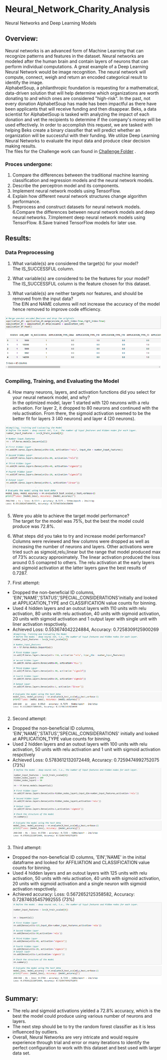 # Neural_Network_Charity_Analysis
Neural Networks and Deep Learning Models


## Overview:
Neural networks is an advanced form of Machine Learning that can recognize patterns and features in the dataset. Neural networks are modeled after the human brain and contain layers of neurons that can perform individual computations. A great example of a Deep Learning Neural Network would be image recognition. The neural network will compute, connect, weigh and return an encoded categorical result to identify the image. <br>
AlphabetSoup, a philanthropic foundation is requesting for a mathematical, data-driven solution that will help determine which organizations are worth donating to and which ones are considered "high-risk". In the past, not every donation AlphabetSoup has made has been impactful as there have been applicants that will receive funding and then disappear. Beks, a data scientist for AlphabetSoup is tasked with analyzing the impact of each donation and vet the recipients to determine if the company's money will be used effectively. In order to accomplish this request, we are tasked with helping Beks create a binary classifier that will predict whether an organization will be successful with their funding. We utilize Deep Learning Neural Networks to evaluate the input data and produce clear decision making results.<br>
The files for the Challenge work can found in [Challenge Folder](https://github.com/ashwinihegde28/Neural_Network_Charity_Analysis/tree/main/Challenge) .

### Proces undergone:
1. Compare the differences between the traditional machine learning classification and regression models and the neural network models.
2. Describe the perceptron model and its components.
3. Implement neural network models using TensorFlow.
4. Explain how different neural network structures change algorithm performance.
5. Preprocess and construct datasets for neural network models.
6.Compare the differences between neural network models and deep neural networks.
7.Implement deep neural network models using TensorFlow.
8.Save trained TensorFlow models for later use.

## Results:
### Data Preprocessing
1. What variable(s) are considered the target(s) for your model?    
The IS_SUCCESSFUL column.  

2. What variable(s) are considered to be the features for your model?    
The IS_SUCCESSFUL column is the feature chosen for this dataset.

3. What variable(s) are neither targets nor features, and should be removed from the input data?    
The EIN and NAME columns will not increase the accuracy of the model hence removed to improve code efficiency. <br>

![Deliverable1](https://github.com/ashwinihegde28/Neural_Network_Charity_Analysis/blob/main/Challenge/Resources/Deliverable1.PNG)<br>

### Compiling, Training, and Evaluating the Model
4. How many neurons, layers, and activation functions did you select for your neural network model, and why?    
In the optimized model, layer 1 started with 120 neurons with a relu activation.  For layer 2, it dropped to 80 neurons and continued with the relu activation.  From there, the sigmoid activation seemed to be the better fit for layers 3 (40 neurons) and layer 4 (20 neurons).    <br>

![Optimisation1](https://github.com/ashwinihegde28/Neural_Network_Charity_Analysis/blob/main/Challenge/Resources/Optimisation1.PNG)   <br>
![Optimisation1](https://github.com/ashwinihegde28/Neural_Network_Charity_Analysis/blob/main/Challenge/Resources/Optimisation1Accuracy.PNG)   <br>


5. Were you able to achieve the target model performance?   
The target for the model was 75%, but the best the model could produce was 72.8%.

6. What steps did you take to try and increase model performance?   
Columns were reviewed and few columns were dropped as well as increasing the number of neurons and layers.  Other activations were tried such as sigmoid,relu,linear  but the range that model produced max of 73% accuracy approximately.  The linear activation produced the loss around 0.5 comapred to others. The relu activation at the early layers and sigmoid activation at the latter layers gave the best results of 0.7287.  <br>
1. First attempt:
- Dropped the non-beneficial ID columns, 'EIN','NAME','STATUS','SPECIAL_CONSIDERATIONS'initially and looked at APPLICATION_TYPE and CLASSIFICATION value counts for binning.
- Used 4 hidden layers and an outout layers with 110 units with relu activation, 80 units with relu activation, 40 units with sigmoid activation, 20 units with sigmoid activation and 1 output layer with single unit with liner activation respctively.
- Achieved Loss: 0.553674042224884, Accuracy: 0.7258309125900269
![optimisation2](https://github.com/ashwinihegde28/Neural_Network_Charity_Analysis/blob/main/Challenge/Resources/Optimisation1.PNG)  <br>
![optimisation2](https://github.com/ashwinihegde28/Neural_Network_Charity_Analysis/blob/main/Challenge/Resources/Optimisation1Accuracy.PNG)  <br> 

2. Second attempt:
- Dropped the non-beneficial ID columns, 'EIN','NAME','STATUS','SPECIAL_CONSIDERATIONS' initially and looked at APPLICATION_TYPE value counts for binning.
- Used 2 hidden layers and an outout layers with 100 units with relu activation, 50 units with relu activation and 1 unit with sigmoid activation respctively
- Achieved Loss: 0.5783612132072449, Accuracy: 0.7259474992752075 (73%)
![optimisation2](https://github.com/ashwinihegde28/Neural_Network_Charity_Analysis/blob/main/Challenge/Resources/optimisation2Layers.PNG)  <br>
![optimisation2](https://github.com/ashwinihegde28/Neural_Network_Charity_Analysis/blob/main/Challenge/Resources/optimisation2.PNG)  <br> 

3. Third attempt:
- Dropped the non-beneficial ID columns, 'EIN','NAME' in the initial dataframe and looked for AFFILIATION and CLASSIFICATION value counts for binning.
- Used 4 hidden layers and an outout layers with 125 units with relu activation, 50 units with relu activation, 40 units with sigmoid activation, 20 units with sigmoid activation and a single neuron with sigmoid activation respctively.
- Achieved accuracy: Loss: 0.5672652125358582, Accuracy: 0.72874635457992555 (73%)
![optimisation3](https://github.com/ashwinihegde28/Neural_Network_Charity_Analysis/blob/main/Challenge/Resources/optimisation3Layers.PNG) <br>
![optimisation2](https://github.com/ashwinihegde28/Neural_Network_Charity_Analysis/blob/main/Challenge/Resources/optimisation2.PNG)  <br>




## Summary:  
- The relu and sigmoid activations yielded a 72.8% accuracy, which is the best the model could produce using various number of neurons and layers.
- The next step should be to try the random forest classifier as it is less influenced by outliers.
- Overall, Neural Networks are very intricate and would require experience through trial and error or many iterations to identify the perfect configuration to work with this dataset and best used with larger data set.
